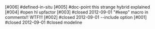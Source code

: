 [#006]       #defined-in-situ
[#005]       #doc-point this strange hybrid explained
[#004] #open hl upfactor
[#003]       #closed 2012-09-01 "#keep" macro in comments!! WTF!!!
[#002]       #closed 2012-09-01 --include option
[#001]       #closed 2012-09-01 #closed modeline
